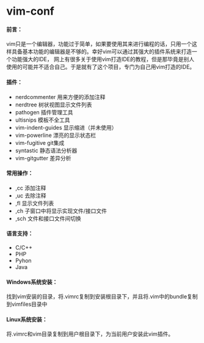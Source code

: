 # vim-conf
<h4>前言：</h4>
   <p> vim只是一个编辑器，功能过于简单，如果要使用其来进行编程的话，只用一个这样具备基本功能的编辑器是不够的。幸好vim可以通过其强大的插件系统来打造一个功能强大的IDE，
网上有很多关于使用vim打造IDE的教程，但是那毕竟是别人使用的可能并不适合自己。于是就有了这个项目，专门为自己用vim打造的IDE。</p>

<h4>插件：</h4>
<ul>
  <li> nerdcommenter 用来方便的添加注释</li>
  <li> nerdtree      树状视图显示文件列表</li>
  <li> pathogen      插件管理工具</li>
  <li> ultisnips     模板不全工具</li>
  <li>vim-indent-guides   显示缩进（并未使用）</li>
  <li>vim-powerline 漂亮的显示状态栏</li>
  <li>vim-fugitive  git集成</li>
  <li>syntastic     静态语法分析器</li>
  <li>vim-gitgutter 差异分析</li>
</ul>
<h4>常用操作：</h4>
<ul>
  <li> ,cc 添加注释</li>
  <li> ,uc 去除注释</li>
  <li> ,fl 显示文件列表</li>
  <li> ,ch 子窗口中将显示实现文件/接口文件</li>
  <li> ,sch 文件和接口文件间切换</li>
</ul>
<h4>语言支持：</h4>
<ul>
  <li>C/C++</li>
  <li>PHP</li>
  <li>Pyhon</li>
  <li>Java</li>
</ul>
<h4>Windows系统安装：</h4>
<p>找到vim安装的目录，将.vimrc复制到安装根目录下，并且将.vim中的bundle复制到vimfiles目录中</p>
<h4>Linux系统安装：</h4>
<p>将.vimrc和vim目录复制到用户根目录下，为当前用户安装此vim插件。</p>
